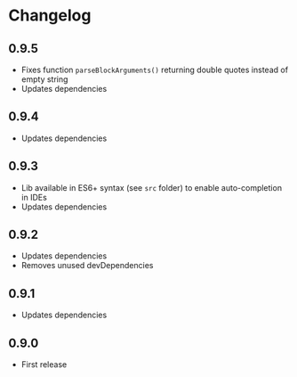 # Changelog

## 0.9.5
- Fixes function `parseBlockArguments()` returning double quotes instead of empty string
- Updates dependencies

## 0.9.4
- Updates dependencies

## 0.9.3
- Lib available in ES6+ syntax (see `src` folder) to enable auto-completion in IDEs
- Updates dependencies

## 0.9.2
- Updates dependencies
- Removes unused devDependencies

## 0.9.1
- Updates dependencies

## 0.9.0
- First release
